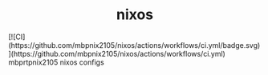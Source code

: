 <h1 align="center">nixos</h1>
[![CI](https://github.com/mbpnix2105/nixos/actions/workflows/ci.yml/badge.svg)](https://github.com/mbpnix2105/nixos/actions/workflows/ci.yml)
mbprtpnix2105 nixos configs
